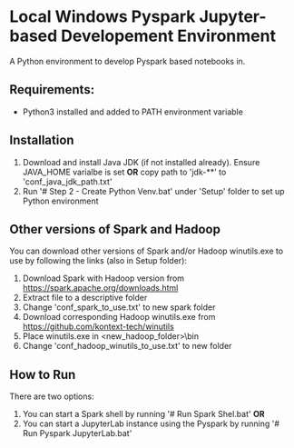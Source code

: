 # Local Windows Pyspark Jupyter-based Developement Environment

A Python environment to develop Pyspark based notebooks in.

## Requirements:
- Python3 installed and added to PATH environment variable

## Installation
1. Download and install Java JDK (if not installed already). Ensure JAVA_HOME varialbe is set **OR** copy path to 'jdk-**' to 'conf_java_jdk_path.txt'
2. Run '# Step 2 - Create Python Venv.bat' under 'Setup' folder to set up Python environment

## Other versions of Spark and Hadoop
You can download other versions of Spark and/or Hadoop winutils.exe to use by following the links (also in Setup folder):
1. Download Spark with Hadoop version from https://spark.apache.org/downloads.html
2. Extract file to a descriptive folder
3. Change 'conf_spark_to_use.txt' to new spark folder
4. Download corresponding Hadoop winutils.exe from https://github.com/kontext-tech/winutils
5. Place winutils.exe in <new_hadoop_folder>\bin
6. Change 'conf_hadoop_winutils_to_use.txt' to new folder

## How to Run
There are two options:
1. You can start a Spark shell by running '# Run Spark Shel.bat'
**OR**
2. You can start a JupyterLab instance using the Pyspark by running '# Run Pyspark JupyterLab.bat'